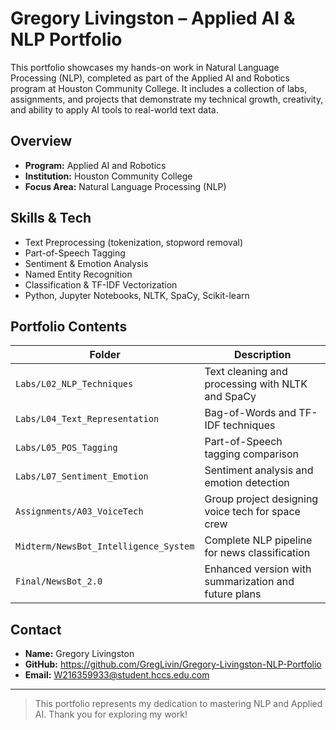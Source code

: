 # Gregory Livingston – Applied AI & NLP Portfolio

This portfolio showcases my hands-on work in Natural Language Processing (NLP), completed as part of the Applied AI and Robotics program at Houston Community College. It includes a collection of labs, assignments, and projects that demonstrate my technical growth, creativity, and ability to apply AI tools to real-world text data.

##  Overview

- **Program:** Applied AI and Robotics  
- **Institution:** Houston Community College  
- **Focus Area:** Natural Language Processing (NLP)

##  Skills & Tech

- Text Preprocessing (tokenization, stopword removal)
- Part-of-Speech Tagging
- Sentiment & Emotion Analysis
- Named Entity Recognition
- Classification & TF-IDF Vectorization
- Python, Jupyter Notebooks, NLTK, SpaCy, Scikit-learn

## Portfolio Contents

| Folder | Description |
|--------|-------------|
| `Labs/L02_NLP_Techniques` | Text cleaning and processing with NLTK and SpaCy |
| `Labs/L04_Text_Representation` | Bag-of-Words and TF-IDF techniques |
| `Labs/L05_POS_Tagging` | Part-of-Speech tagging comparison |
| `Labs/L07_Sentiment_Emotion` | Sentiment analysis and emotion detection |
| `Assignments/A03_VoiceTech` | Group project designing voice tech for space crew |
| `Midterm/NewsBot_Intelligence_System` | Complete NLP pipeline for news classification |
| `Final/NewsBot_2.0` | Enhanced version with summarization and future plans |

## Contact

- **Name:** Gregory Livingston  
- **GitHub:** https://github.com/GregLivin/Gregory-Livingston-NLP-Portfolio
- **Email:** W216359933@student.hccs.edu.com

---

> This portfolio represents my dedication to mastering NLP and Applied AI. Thank you for exploring my work!
